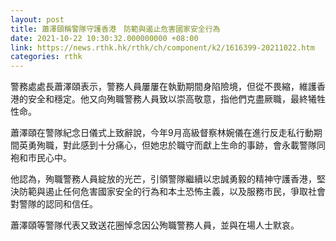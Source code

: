 ```yaml
---
layout: post
title: 蕭澤頤稱警隊守護香港　防範與遏止危害國家安全行為
date: 2021-10-22 10:30:32.000000000 +08:00
link: https://news.rthk.hk/rthk/ch/component/k2/1616399-20211022.htm
categories: rthk
---
```


警務處處長蕭澤頤表示，警務人員屢屢在執勤期間身陷險境，但從不畏縮，維護香港的安全和穩定。他又向殉職警務人員致以崇高敬意，指他們克盡厥職，最終犧牲性命。

蕭澤頤在警隊紀念日儀式上致辭說，今年9月高級督察林婉儀在進行反走私行動期間英勇殉職，對此感到十分痛心，但她忠於職守而獻上生命的事跡，會永載警隊同袍和市民心中。

他認為，殉職警務人員綻放的光芒，引領警隊繼續以忠誠勇毅的精神守護香港，堅決防範與遏止任何危害國家安全的行為和本土恐怖主義，以及服務市民，爭取社會對警隊的認同和信任。

蕭澤頤等警隊代表又致送花圈悼念因公殉職警務人員，並與在場人士默哀。
